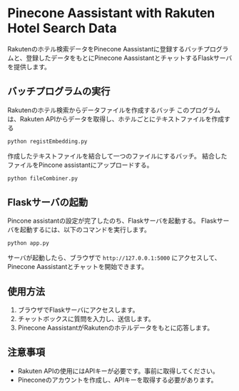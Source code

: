 # Pinecone Aassistant with Rakuten Hotel Search Data

Rakutenのホテル検索データをPinecone Aassistantに登録するバッチプログラムと、登録したデータをもとにPinecone AassistantとチャットするFlaskサーバを提供します。

## バッチプログラムの実行

Rakutenのホテル検索からデータファイルを作成するバッチ
このプログラムは、Rakuten APIからデータを取得し、ホテルごとにテキストファイルを作成する
```bash
python registEmbedding.py
```

作成したテキストファイルを結合して一つのファイルにするバッチ。
結合したファイルをPincone assistantにアップロードする。


```bash
python fileCombiner.py
```

## Flaskサーバの起動
Pincone assistantの設定が完了したのち、Flaskサーバを起動する。
Flaskサーバを起動するには、以下のコマンドを実行します。

```bash
python app.py
```

サーバが起動したら、ブラウザで `http://127.0.0.1:5000` にアクセスして、Pinecone Aassistantとチャットを開始できます。

## 使用方法

1. ブラウザでFlaskサーバにアクセスします。
2. チャットボックスに質問を入力し、送信します。
3. Pinecone AassistantがRakutenのホテルデータをもとに応答します。

## 注意事項

- Rakuten APIの使用にはAPIキーが必要です。事前に取得してください。
- Pineconeのアカウントを作成し、APIキーを取得する必要があります。

